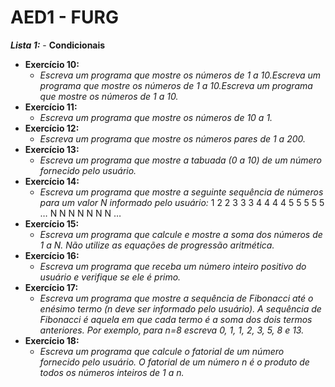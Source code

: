 # AED1 - FURG 

***Lista 1:*** - **Condicionais**
- **Exercício 10:**
  - *Escreva um programa que mostre os números de 1 a 10.Escreva um programa que mostre os números de 1 a 10.Escreva um programa que mostre os números de 1 a 10.*
- **Exercício 11:**
  - *Escreva um programa que mostre os números de 10 a 1.*
- **Exercício 12:**
  - *Escreva um programa que mostre os números pares de 1 a 200.*
- **Exercício 13:**
  - *Escreva um programa que mostre a tabuada (0 a 10) de um número fornecido pelo usuário.*
- **Exercício 14:**
  - *Escreva um programa que mostre a seguinte sequência de números para um valor N informado pelo usuário:*
    1
    2 2
    3 3 3
    4 4 4 4
    5 5 5 5 5
    …
    N N N N N N N …
- **Exercício 15:**
  - *Escreva um programa que calcule e mostre a soma dos números de 1 a N. Não utilize as equações de progressão aritmética.*
- **Exercício 16:**
  - *Escreva um programa que receba um número inteiro positivo do usuário e verifique se ele é primo.*
- **Exercício 17:**
  - *Escreva um programa que mostre a sequência de Fibonacci até o enésimo termo (n deve ser informado pelo usuário). A sequência de Fibonacci é aquela em que cada termo é a soma dos dois termos anteriores. Por exemplo, para n=8 escreva 0, 1, 1, 2, 3, 5, 8 e 13.*
- **Exercício 18:**
  - *Escreva um programa que calcule o fatorial de um número fornecido pelo usuário. O fatorial de um número n é o produto de todos os números inteiros de 1 a n.*
